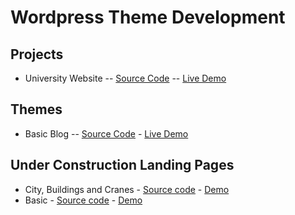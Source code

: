 # Wordpress Theme Development

## Projects
* University Website -- [Source Code](https://github.com/paulAlexSerban/University-Website-WP-Theme) -- [Live Demo]()

## Themes
* Basic Blog -- [Source Code](https://github.com/paulAlexSerban/Basic-Blog-WP-THEME) - [Live Demo]()

## Under Construction Landing Pages
* City, Buildings and Cranes - [Source code](https://github.com/paulAlexSerban/WP-Under-Construction-City-Building-Cranes) - [Demo](https://paulalexserban.github.io/WP-Under-Construction-City-Building-Cranes/)
* Basic - [Source code](https://github.com/paulAlexSerban/WP-BASIC-underContruction) - [Demo](https://paulalexserban.github.io/WP-BASIC-underContruction/)
